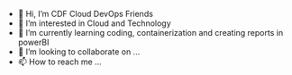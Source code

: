 - 👋 Hi, I’m CDF Cloud DevOps Friends
- 👀 I’m interested in Cloud and Technology
- 🌱 I’m currently learning coding, containerization and creating reports in powerBI
- 💞️ I’m looking to collaborate on ...
- 📫 How to reach me ...

<!---
Fariz-fx/Fariz-fx is a ✨ special ✨ repository because its `README.md` (this file) appears on your GitHub profile.
You can click the Preview link to take a look at your changes.
--->
